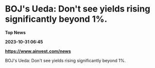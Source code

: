 # BOJ's Ueda: Don't see yields rising significantly beyond 1%.
**Top News**

**2023-10-31 06:45**

**https://www.ainvest.com/news**

BOJ's Ueda: Don't see yields rising significantly beyond 1%.